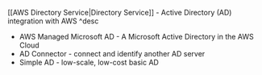 [[AWS Directory Service|Directory Service]] - Active Directory (AD) integration with AWS ^desc
- AWS Managed Microsoft AD - A Microsoft Active Directory in the AWS Cloud
- AD Connector - connect and identify another AD server
- Simple AD - low-scale, low-cost basic AD